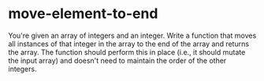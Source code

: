 # move-element-to-end


  You're given an array of integers and an integer. Write a function that moves
  all instances of that integer in the array to the end of the array and returns
  the array. The function should perform this in place (i.e., it should mutate the input
  array) and doesn't need to maintain the order of the other integers.
